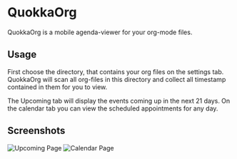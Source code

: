 # QuokkaOrg

QuokkaOrg is a mobile agenda-viewer for your org-mode files.

## Usage

First choose the directory, that contains your org files on the settings tab. QuokkaOrg will scan all org-files in this directory and collect all timestamp contained in them for you to view.

The Upcoming tab will display the events coming up in the next 21 days. On the calendar tab you can view the scheduled appointments for any day.

## Screenshots

![Upcoming Page](./github/UpcomingView.png) ![Calendar Page](./github/CalendarView.png)
